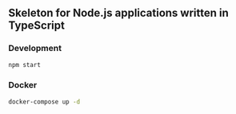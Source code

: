 ## Skeleton for Node.js applications written in TypeScript

### Development

```bash
npm start
```

### Docker

```bash
docker-compose up -d
```